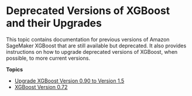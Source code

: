 # Deprecated Versions of XGBoost and their Upgrades<a name="xgboost-previous-versions"></a>

This topic contains documentation for previous versions of Amazon SageMaker XGBoost that are still available but deprecated\. It also provides instructions on how to upgrade deprecated versions of XGBoost, when possible, to more current versions\.

**Topics**
+ [Upgrade XGBoost Version 0\.90 to Version 1\.5](xgboost-version-0.90.md)
+ [XGBoost Version 0\.72](xgboost-72.md)